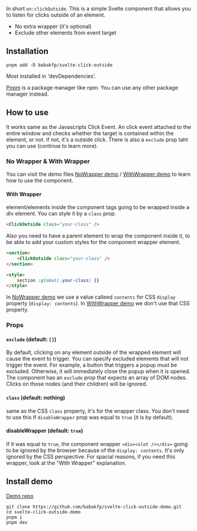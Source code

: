 In short `on:clickOutside`. This is a simple Svelte component that allows you to listen for clicks outside of an element.
- No extra wrapper (it's optional)
- Exclude other elements from event target

## Installation
```
pnpm add -D babakfp/svelte-click-outside
```
Most installed in 'devDependencies'.

[Pnpm](https://pnpm.io) is a package manager like npm. You can use any other package manager instead.

## How to use
It works same as the Javascripts Click Event. An click event attached to the entire window and checks whether the target is contained within the element, or not. if not, it's a outside click. There is also a `exclude` prop taht you can use (continue to learn more).

### No Wrapper & With Wrapper
You can visit the demo files [NoWrapper demo](https://github.com/babakfp/svelte-click-outside-demo/blob/main/src/NoWrapper.svelte) / [WithWrapper demo](https://github.com/babakfp/svelte-click-outside-demo/blob/main/src/WithWrapper.svelte) to learn how to use the component.

#### With Wrapper
element/elements inside the component tags going to be wrapped inside a div element. You can style it by a `class` prop.
```HTML
<ClickOutside class="your-class" />
```

Also you need to have a parent element to wrap the component inside it, to be able to add your custom styles for the component wrapper element.
```HTML
<section>
	<ClickOutside class="your-class" />
</section>

<style>
	section :global(.your-class) {}
</style>
```

In [NoWrapper demo](https://github.com/babakfp/svelte-click-outside-demo/blob/main/src/NoWrapper.svelte) we use a value calleed `contents` for CSS `display` property (`display: contents`). In [WithWrapper demo](https://github.com/babakfp/svelte-click-outside-demo/blob/main/src/WithWrapper.svelte) we don't use that CSS property.

### Props

#### `exclude` (default: `[]`)
By default, clicking on any element outside of the wrapped element will cause the event to trigger. You can specify excluded elements that will not trigger the event. For example, a button that triggers a popup must be excluded. Otherwise, it will immediately close the popup when it is opened. The component has an `exclude` prop that expects an array of DOM nodes. Clicks on those nodes (and their children) will be ignored.

#### `class` (default: nothing)
same as the CSS `class` property, it's for the wrapper class. You don't need to use this if `disableWrapper` prop was equal to `true` (it is by default).

#### disableWrapper (default: `true`)
If it was equal to `true`, the component wrapper `<div><slot /></div>` going to be ignored by the browser because of the `display: contents`. It's only ignored by the CSS perspective. For spacial reasons, if you need this wrapper, look at the "With Wrapper" explanation.

## Install demo
[Demo repo](https://github.com/babakfp/svelte-click-outside-demo)
```
git clone https://github.com/babakfp/svelte-click-outside-demo.git
cd svelte-click-outside-demo
pnpm i
pnpm dev
```
